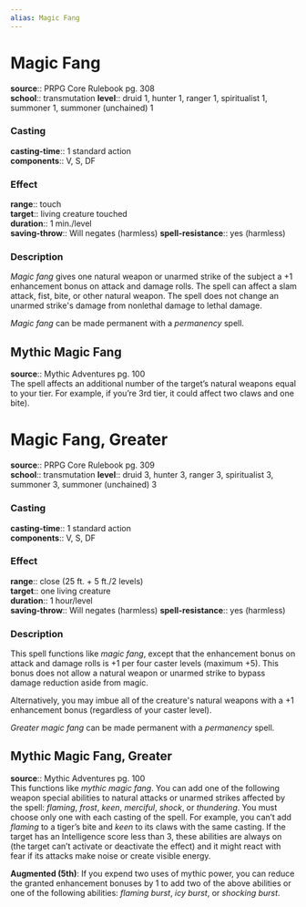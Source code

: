 ```yaml
---
alias: Magic Fang
---
```


# Magic Fang 

**source**:: PRPG Core Rulebook pg. 308  
**school**:: transmutation
**level**:: druid 1, hunter 1, ranger 1, spiritualist 1, summoner 1, summoner (unchained) 1

### Casting 

**casting-time**:: 1 standard action  
**components**:: V, S, DF

### Effect 

**range**:: touch  
**target**:: living creature touched  
**duration**:: 1 min./level  
**saving-throw**:: Will negates (harmless)
**spell-resistance**:: yes (harmless)

### Description 

*Magic fang* gives one natural weapon or unarmed strike of the subject a +1 enhancement bonus on attack and damage rolls. The spell can affect a slam attack, fist, bite, or other natural weapon. The spell does not change an unarmed strike's damage from nonlethal damage to lethal damage.  
  
*Magic fang* can be made permanent with a *permanency* spell.

## Mythic Magic Fang 

**source**:: Mythic Adventures pg. 100  
The spell affects an additional number of the target’s natural weapons equal to your tier. For example, if you’re 3rd tier, it could affect two claws and one bite).

# Magic Fang, Greater 

**source**:: PRPG Core Rulebook pg. 309  
**school**:: transmutation
**level**:: druid 3, hunter 3, ranger 3, spiritualist 3, summoner 3, summoner (unchained) 3

### Casting 

**casting-time**:: 1 standard action  
**components**:: V, S, DF

### Effect 

**range**:: close (25 ft. + 5 ft./2 levels)  
**target**:: one living creature  
**duration**:: 1 hour/level  
**saving-throw**:: Will negates (harmless)
**spell-resistance**:: yes (harmless)

### Description 

This spell functions like *magic fang*, except that the enhancement bonus on attack and damage rolls is +1 per four caster levels (maximum +5). This bonus does not allow a natural weapon or unarmed strike to bypass damage reduction aside from magic.  
  
Alternatively, you may imbue all of the creature's natural weapons with a +1 enhancement bonus (regardless of your caster level).  
  
*Greater magic fang* can be made permanent with a *permanency* spell.

## Mythic Magic Fang, Greater 

**source**:: Mythic Adventures pg. 100  
This functions like *mythic magic fang*. You can add one of the following weapon special abilities to natural attacks or unarmed strikes affected by the spell: *flaming*, *frost*, *keen*, *merciful*, *shock*, or *thundering*. You must choose only one with each casting of the spell. For example, you can’t add *flaming* to a tiger’s bite and *keen* to its claws with the same casting. If the target has an Intelligence score less than 3, these abilities are always on (the target can’t activate or deactivate the effect) and it might react with fear if its attacks make noise or create visible energy.  
  
**Augmented (5th)**: If you expend two uses of mythic power, you can reduce the granted enhancement bonuses by 1 to add two of the above abilities or one of the following abilities: *flaming burst*, *icy burst*, or *shocking burst*.
